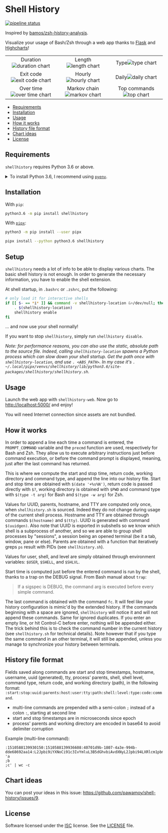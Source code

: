 # Shell History
[![pipeline status](https://gitlab.com/pawamoy/shell-history/badges/master/pipeline.svg)](https://gitlab.com/pawamoy/shell-history/commits/master)

Inspired by [bamos/zsh-history-analysis](https://github.com/bamos/zsh-history-analysis).

Visualize your usage of Bash/Zsh through a web app
thanks to [Flask](http://flask.pocoo.org/) and [Highcharts](https://www.highcharts.com/)!

<table>
  <tr align="center">
    <td>Duration<img alt="duration chart" src="pictures/duration.png" /></td>
    <td>Length<img alt="length chart" src="pictures/length.png" /></td>
    <td>Type<img alt="type chart" src="pictures/type.png" /></td>
  </tr>
  <tr align="center">
    <td>Exit code<img alt="exit code chart" src="pictures/exit_code.png" /></td>
    <td>Hourly<img alt="hourly chart" src="pictures/avg_hourly.png" /></td>
    <td>Daily<img alt="daily chart" src="pictures/avg_daily.png" /></td>
  </tr>
  <tr align="center">
    <td>Over time<img alt="over time chart" src="pictures/over_time.png" /></td>
    <td>Markov chain<img alt="markov chart" src="pictures/markov.png" /></td>
    <td>Top commands<img alt="top chart" src="pictures/top.png" /></td>
  </tr>
</table>

- [Requirements](#requirements)
- [Installation](#installation)
- [Usage](#usage)
- [How it works](#how-it-works)
- [History file format](#history-file-format)
- [Chart ideas](#chart-ideas)
- [License](#license)

## Requirements
`shellhistory` requires Python 3.6 or above.

<details>
<summary>To install Python 3.6, I recommend using <a href="https://github.com/pyenv/pyenv"><code>pyenv</code></a>.</summary>

```bash
# install pyenv
git clone https://github.com/pyenv/pyenv ~/.pyenv

# setup pyenv (you should also put these two lines in .bashrc or similar)
export PATH="${HOME}/.pyenv/bin:${PATH}"
eval "$(pyenv init -)"

# install Python 3.6
pyenv install 3.6.7

# make it available globally
pyenv global system 3.6.7
```
</details>

## Installation
With `pip`:
```bash
python3.6 -m pip install shellhistory
```

With [`pipx`](https://github.com/pipxproject/pipx):
```bash
python3 -m pip install --user pipx

pipx install --python python3.6 shellhistory
```

## Setup
`shellhistory` needs a lot of info to be able to display various charts.
The basic shell history is not enough. In order to generate the necessary
information, you have to enable the shell extension.

At shell startup, in `.bashrc` or `.zshrc`, put the following:

```bash
# only load it for interactive shells
if [[ $- == *i* ]] && command -v shellhistory-location &>/dev/null; then
    . $(shellhistory-location)
    shellhistory enable
fi
```

... and now use your shell normally!

If you want to stop `shellhistory`, simply run `shellhistory disable`.

*Note: for performance reasons, you can also use the static, absolute path to the source file. Indeed, calling `shellhistory-location` spawns a Python process which can slow down your shell startup. Get the path once with `shellhistory-location`, and use `. <ABS_PATH>`. In my case it's `. ~/.local/pipx/venvs/shellhistory/lib/python3.6/site-packages/shellhistory/shellhistory.sh`.*

## Usage
Launch the web app with `shellhistory-web`.
Now go to [http://localhost:5000/](http://localhost:5000/) and enjoy!

You will need Internet connection since assets are not bundled.

## How it works
In order to append a line each time a command is entered, the `PROMPT_COMMAND`
variable and the `precmd` function are used, respectively for Bash and Zsh.
They allow us to execute arbitrary instructions just before command execution,
or before the command prompt is displayed, meaning, just after the last command
has returned.

This is where we compute the start and stop time, return code, working
directory and command type, and append the line into our history file.
Start and stop time are obtained with `$(date '+%s%N')`, return code is passed
directly with `$?`, working directory is obtained with `$PWD` and command
type with `$(type -t arg)` for Bash and `$(type -w arg)` for Zsh.

Values for UUID, parents, hostname, and TTY are computed only once, when
`shellhistory.sh` is sourced. Indeed they do not change during usage of the current
shell process. Hostname and TTY are obtained through commands `$(hostname)` and
`$(tty)`. UUID is generated with command `$(uuidgen)`. Also note that UUID
is exported in subshells so we know which shell is a subprocess of another, and
so we are able to group shell processes by "sessions", a session being an opened
terminal (be it a tab, window, pane or else). Parents are obtained with a
function that iteratively greps `ps` result with PIDs (see `shellhistory.sh`).

Values for user, shell, and level are simply obtained through environment
variables: `$USER`, `$SHELL`, and `$SHLVL`.

Start time is computed just before the entered command is run by the shell,
thanks to a trap on the DEBUG signal. From Bash manual about `trap`:

>If a sigspec is DEBUG, the command arg is executed before every simple command.

The last command is obtained with the command `fc`. It will feel like your
history configuration is mimic'd by the extended history. If the commands
beginning with a space are ignored, `shellhistory` will notice it and will not
append these commands. Same for ignored duplicates. If you enter an empty line,
or hit Control-C before enter, nothing will be appended either. The trick behind
this is to check the command number in the current history (see `shellhistory.sh`
for technical details). Note however that if you type the same command in an
other terminal, it will still be appended, unless you manage to synchronize your
history between terminals.

## History file format
Fields saved along commands are start and stop timestamps, hostname, username,
uuid (generated), tty, process' parents, shell, shell level, command type,
return code, and working directory (path), in the following format:
`:start:stop:uuid:parents:host:user:tty:path:shell:level:type:code:command`.

- multi-line commands are prepended with a semi-colon `;` instead of a colon `:`,
  starting at second line
- start and stop timestamps are in microseconds since epoch
- process' parents and working directory are encoded in base64 to avoid
  delimiter corruption

Example (multi-line command):

```
:1510588139930150:1510588139936608:40701d9b-1807-4a3e-994b-dde68692aa14:L2Jpbi9iYXNoCi91c3IvYmluL3B5dGhvbiAvdXNyL2Jpbi94LXRlcm1pbmFsLWVtdWxhdG9yCi91c3IvYmluL29wZW5ib3ggLS1zdGFydHVwIC91c3IvbGliL3g4Nl82NC1saW51eC1nbnUvb3BlbmJveC1hdXRvc3RhcnQgT1BFTkJPWApsaWdodGRtIC0tc2Vzc2lvbi1jaGlsZCAxMiAyMQovdXNyL3NiaW4vbGlnaHRkbQovc2Jpbi9pbml0Cg==:myhost:pawamoy:/dev/pts/1:L21lZGlhL3Bhd2Ftb3kvRGF0YS9naXQvc2hlbGxoaXN0Cg==:/bin/bash:1:builtin:0:echo 'a
;b
;c' | wc -c
```

## Chart ideas
You can post your ideas in this issue: https://github.com/pawamoy/shell-history/issues/9.

## License
Software licensed under the
[ISC](https://www.isc.org/downloads/software-support-policy/isc-license/)
license. See the [LICENSE](/LICENSE) file.
